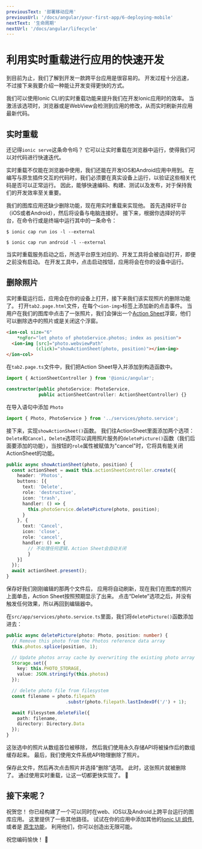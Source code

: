 ```yaml
---
previousText: '部署移动应用'
previousUrl: '/docs/angular/your-first-app/6-deploying-mobile'
nextText: '生命周期'
nextUrl: '/docs/angular/lifecycle'
---
```


# 利用实时重载进行应用的快速开发

到目前为止，我们了解到开发一款跨平台应用是很容易的。 开发过程十分迅速，不过接下来我要介绍一种能让开发变得更快的方式。

我们可以使用Ionic CLI的实时重载功能来提升我们在开发Ionic应用时的效率。 当激活该选项时，浏览器或是WebView会检测到应用的修改，从而实时刷新并应用最新代码。

## 实时重载

还记得`ionic serve`这条命令吗？ 它可以让实时重载在浏览器中运行，使得我们可以对代码进行快速迭代。

实时重载不仅能在浏览器中使用，我们还能在开发IOS和Android应用中用到。 在编写与原生插件交互的代码时，我们必须要在真实设备上运行，以验证这些相关代码是否可以正常运行。 因此，能够快速编码、构建、测试以及发布，对于保持我们的开发效率至关重要。

我们的图库应用还缺少删除功能，现在用实时重载来实现他。 首先选择好平台（iOS或者Android），然后将设备与电脑连接好。 接下来，根据你选择好的平台，在命令行或是终端中运行其中的一条命令：

```shell
$ ionic cap run ios -l --external

$ ionic cap run android -l --external
```

当实时重载服务启动之后，所选平台原生对应的、开发工具将会被自动打开，即便之前没有启动。 在开发工具中，点击启动按钮，应用将会在你的设备中运行。

## 删除照片

实时重载运行后，应用会在你的设备上打开，接下来我们该实现照片的删除功能了。 打开`tab2.page.html`文件，在每个`<ion-img>`标签上添加新的点击事件。 当用户在我们的图库中点击了一张照片，我们会弹出一个[Action Sheet](https://ionicframework.com/docs/api/action-sheet)浮窗，他们可以删除选中的照片或是关闭这个浮窗。

```html
<ion-col size="6"
    *ngFor="let photo of photoService.photos; index as position">
  <ion-img [src]="photo.webviewPath"
           (click)="showActionSheet(photo, position)"></ion-img>
</ion-col>
```

在`tab2.page.ts`文件中，我们把Action Sheet导入并添加到构造函数中。

```typescript
import { ActionSheetController } from '@ionic/angular';

constructor(public photoService: PhotoService,
            public actionSheetController: ActionSheetController) {}
```

在导入语句中添加 `Photo`

```typescript
import { Photo, PhotoService } from '../services/photo.service';
```

接下来，实现`showActionSheet()`函数。 我们往ActionSheet里面添加两个选项：`Delete`和`Cancel`，`Delete`选项可以调用照片服务的`deletePicture()`函数（我们后面要添加的功能），当按钮的`role`属性被赋值为"cancel"时，它将具有能关闭ActionSheet的功能。

```typescript
public async showActionSheet(photo, position) {
  const actionSheet = await this.actionSheetController.create({
    header: 'Photos',
    buttons: [{
      text: 'Delete',
      role: 'destructive',
      icon: 'trash',
      handler: () => {
        this.photoService.deletePicture(photo, position);
      }
    }, {
      text: 'Cancel',
      icon: 'close',
      role: 'cancel',
      handler: () => {
        // 不处理任何逻辑，Action Sheet会自动关闭
        }
    }]
  });
  await actionSheet.present();
}
```

保存好我们刚刚编辑的那两个文件后， 应用将自动刷新，现在我们在图库的照片上面单击，Action Sheet按照预期显示了出来。 点击“Delete”选项之后，并没有触发任何效果，所以再回到编辑器中。

在`src/app/services/photo.service.ts`里面，我们将`deletePicture()`函数添加进去：

```typescript
public async deletePicture(photo: Photo, position: number) {
  // Remove this photo from the Photos reference data array
  this.photos.splice(position, 1);

  // Update photos array cache by overwriting the existing photo array
  Storage.set({
    key: this.PHOTO_STORAGE,
    value: JSON.stringify(this.photos)
  });

  // delete photo file from filesystem
  const filename = photo.filepath
                      .substr(photo.filepath.lastIndexOf('/') + 1);

  await Filesystem.deleteFile({
    path: filename,
    directory: Directory.Data
  });
}
```

这张选中的照片从数组首位被移除， 然后我们使用永久存储API将被操作后的数组缓存起来。 最后，我们使用文件系统API物理删除了照片。

保存此文件，然后再次点击照片并选择“删除”选项。 此时，这张照片就被删除了。 通过使用实时重载，让这一切都更快实现了。 💪

## 接下来呢？

祝贺您！ 你已经构建了一个可以同时在web、iOS以及Android上跨平台运行的图库应用。 这里提供了一些其他路径。 试试在你的应用中添加其他的[Ionic UI 组件](https://ionicframework.com/docs/components), 或者是 [原生功能](https://capacitor.ionicframework.com/docs/apis)， 利用他们，你可以创造出无限可能。

祝您编码愉快！ 💙
